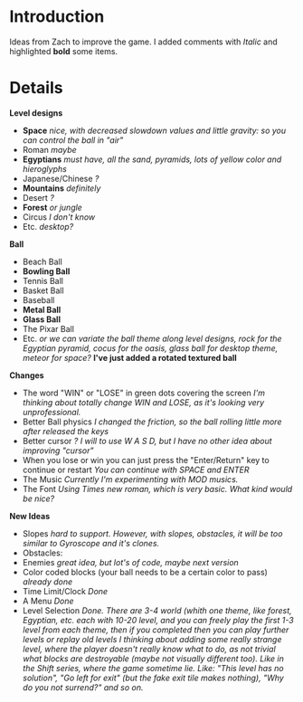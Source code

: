# Introduction #

Ideas from Zach to improve the game. I added comments with _Italic_ and highlighted **bold** some items.

# Details #

**Level designs**
  * **Space** _nice, with decreased slowdown values and little gravity: so you can control the ball in "air"_
  * Roman _maybe_
  * **Egyptians** _must have, all the sand, pyramids, lots of yellow color and hieroglyphs_
  * Japanese/Chinese _?_
  * **Mountains** _definitely_
  * Desert _?_
  * **Forest** _or jungle_
  * Circus _I don't know_
  * Etc. _desktop?_

**Ball**
  * Beach Ball
  * **Bowling Ball**
  * Tennis Ball
  * Basket Ball
  * Baseball
  * **Metal Ball**
  * **Glass Ball**
  * The Pixar Ball
  * Etc.
_or we can variate the ball theme along level designs, rock for the Egyptian pyramid, cocus for the oasis, glass ball for desktop theme, meteor for space?_
**I've just added a rotated textured ball**

**Changes**
  * The word "WIN" or "LOSE" in green dots covering the screen _I'm thinking about totally change WIN and LOSE, as it's looking very unprofessional._
  * Better Ball physics _I changed the friction, so the ball rolling little more after   released the keys_
  * Better cursor _? I will to use W A S D, but I have no other idea about improving "cursor"_
  * When you lose or win you can just press the "Enter/Return" key to continue or restart _You can continue with SPACE and ENTER_
  * The Music _Currently I'm experimenting with MOD musics._
  * The Font _Using Times new roman, which is very basic. What kind would be nice?_

**New Ideas**
  * Slopes _hard to support. However, with slopes, obstacles, it will be too similar to Gyroscope and it's clones._
  * Obstacles:
  * Enemies _great idea, but lot's of code, maybe next version_
  * Color coded blocks (your ball needs to be a certain color to pass) _already done_
  * Time Limit/Clock _Done_
  * A Menu _Done_
  * Level Selection _Done. There are 3-4 world (whith one theme, like forest, Egyptian, etc. each with 10-20 level, and you can freely play the first 1-3 level from each theme, then if you completed then you can play further levels or replay old levels_
_I thinking about adding some really strange level, where the player doesn't really know what to do, as not trivial what blocks are destroyable (maybe not visually different too). Like in the Shift series, where the game sometime lie. Like: "This level has no solution", "Go left for exit" (but the fake exit tile makes nothing), "Why do you not surrend?" and so on._